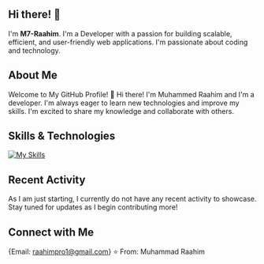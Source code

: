 ## Hi there! 👋

I'm **M7-Raahim**.  I'm a Developer with a passion for building scalable, efficient, and user-friendly web applications. I'm passionate about coding and technology.

## About Me

Welcome to My GitHub Profile! 👋
Hi there! I'm Muhammed Raahim and I'm a developer.  I'm always eager to learn new technologies and improve my skills. I'm excited to share my knowledge and collaborate with others.

## Skills & Technologies

[![My Skills](https://skillicons.dev/icons?i=javascript,html,css&perline=8)](https://skillicons.dev)

## Recent Activity

As I am just starting, I currently do not have any recent activity to showcase. Stay tuned for updates as I begin contributing more!

## Connect with Me

{Email: raahimpro1@gmail.com}
⭐️ From: Muhammad Raahim

<!---
M7-Raahim/M7-Raahim is a ✨ special ✨ repository because its `README.md` (this file) appears on your GitHub profile.
You can click the Preview link to take a look at your changes.
--->
